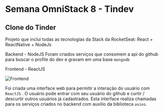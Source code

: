 # Semana OmniStack 8 - Tindev

## Clone do Tinder

Projeto que inclui todas as tecnologias da Stack da RocketSeat: React + ReactNative + NodeJs

Backend - NodeJS
Foram criados serviços que consomem a api do github para buscar o profile do dev e gravam em uma base `mongodb`

Frontend - ReactJS

![Frontend](https://media.giphy.com/media/JrYaJR60CCW7KDZ1MJ/giphy.gif)

Foi criada uma interface web para permitir a interação do usuário com `ReactJS` .
O usuário pode entrar com seu usuário do github e curtir / descurtir outros usuários já cadastrados.
Esta interface realiza chamadas para os serviços criados no backend com auxilio da biblioteca `axios`.
